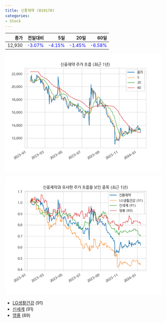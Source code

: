 ```yaml
---
title: 신풍제약 (019170)
categories:
- Stock
---
```


|종가|전일대비|5일|20일|60일|
|---:|-------:|--:|---:|---:|
|12,930|<span style="color: blue">-3.07%</span>|<span style="color: blue">-4.15%</span>|<span style="color: blue">-1.45%</span>|<span style="color: blue">-6.58%</span>|


<!-- more -->

![019170](/assets/images/stock/019170.png)

![019170](/assets/images/stock/019170_sim.png)

- [LG생활건강](/051900/) (91)
- [신세계](/004170/) (91)
- [영풍](//000670/) (89)